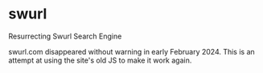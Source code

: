 # swurl
Resurrecting Swurl Search Engine

swurl.com disappeared without warning in early February 2024. This is an attempt at using the site's old JS to make it work again.
